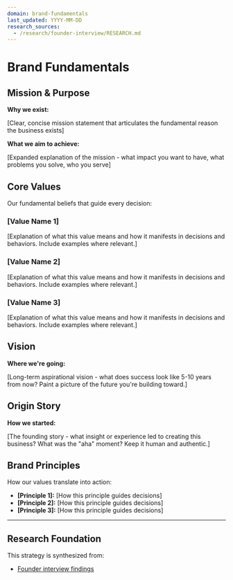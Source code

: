 ```yaml
---
domain: brand-fundamentals
last_updated: YYYY-MM-DD
research_sources:
  - /research/founder-interview/RESEARCH.md
---
```


# Brand Fundamentals

## Mission & Purpose

**Why we exist:**

[Clear, concise mission statement that articulates the fundamental reason the business exists]

**What we aim to achieve:**

[Expanded explanation of the mission - what impact you want to have, what problems you solve, who you serve]

## Core Values

Our fundamental beliefs that guide every decision:

### [Value Name 1]

[Explanation of what this value means and how it manifests in decisions and behaviors. Include examples where relevant.]

### [Value Name 2]

[Explanation of what this value means and how it manifests in decisions and behaviors. Include examples where relevant.]

### [Value Name 3]

[Explanation of what this value means and how it manifests in decisions and behaviors. Include examples where relevant.]

## Vision

**Where we're going:**

[Long-term aspirational vision - what does success look like 5-10 years from now? Paint a picture of the future you're building toward.]

## Origin Story

**How we started:**

[The founding story - what insight or experience led to creating this business? What was the "aha" moment? Keep it human and authentic.]

## Brand Principles

How our values translate into action:

- **[Principle 1]:** [How this principle guides decisions]
- **[Principle 2]:** [How this principle guides decisions]
- **[Principle 3]:** [How this principle guides decisions]

---

## Research Foundation

This strategy is synthesized from:
- [Founder interview findings](/research/founder-interview/2025-10-10@17:23/RESEARCH.md)
